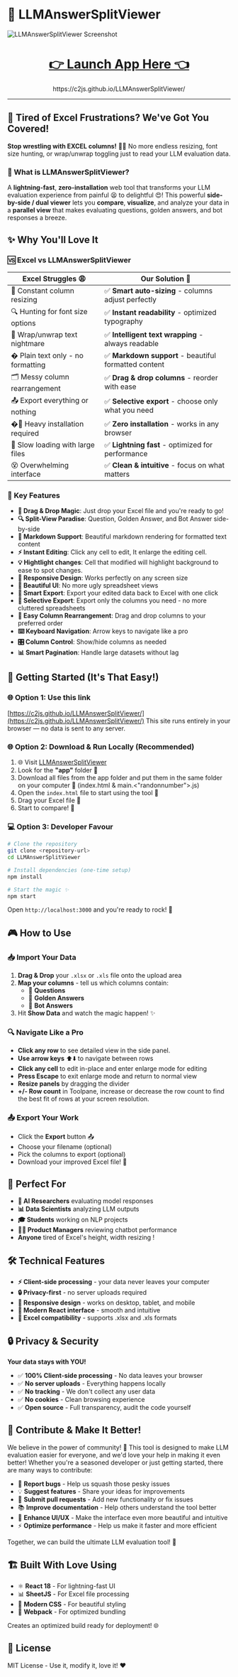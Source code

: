 # 🚀 LLMAnswerSplitViewer

![LLMAnswerSplitViewer Screenshot](assets/llmanswersplitviewer-screenshot-01.png)

<h1 align="center">
  <a href="https://c2js.github.io/LLMAnswerSplitViewer" target="_blank">
     <strong> 👉 Launch App Here 👈</strong>
  </a>
</h1>

<p align="center">
  https://c2js.github.io/LLMAnswerSplitViewer/
</p>

---

## 😤 Tired of Excel Frustrations? We've Got You Covered!

**Stop wrestling with EXCEL columns!** 🤼‍♀️ No more endless resizing, font size hunting, or wrap/unwrap toggling just to read your LLM evaluation data. 

### 🎯 What is LLMAnswerSplitViewer?

A **lightning-fast**, **zero-installation** web tool that transforms your LLM evaluation experience from painful 😫 to delightful 😍! This powerful **side-by-side / dual viewer** lets you **compare**, **visualize**, and analyze your data in a **parallel view** that makes evaluating questions, golden answers, and bot responses a breeze.

## ✨ Why You'll Love It

### 🆚 Excel vs LLMAnswerSplitViewer

| Excel Struggles 😩 | Our Solution 🎉 |
|-------------------|-----------------|
| 📏 Constant column resizing | ✅ **Smart auto-sizing** - columns adjust perfectly |
| 🔍 Hunting for font size options | ✅ **Instant readability** - optimized typography |
| 🔄 Wrap/unwrap text nightmare | ✅ **Intelligent text wrapping** - always readable |
| � Plain text only - no formatting | ✅ **Markdown support** - beautiful formatted content |
| 🗂️ Messy column rearrangement | ✅ **Drag & drop columns** - reorder with ease |
| 📤 Export everything or nothing | ✅ **Selective export** - choose only what you need |
| �💾 Heavy installation required | ✅ **Zero installation** - works in any browser |
| 🐌 Slow loading with large files | ✅ **Lightning fast** - optimized for performance |
| 😵 Overwhelming interface | ✅ **Clean & intuitive** - focus on what matters |

### 🌟 Key Features

- **🎯 Drag & Drop Magic**: Just drop your Excel file and you're ready to go!
- **🔍 Split-View Paradise**: Question, Golden Answer, and Bot Answer side-by-side
- **📝 Markdown Support**: Beautiful markdown rendering for formatted text content
- **⚡ Instant Editing**: Click any cell to edit, It enlarge the editing cell.
- **💡 Hightlight changes**: Cell that modified will highlight background to ease to spot changes.
- **📱 Responsive Design**: Works perfectly on any screen size
- **🎨 Beautiful UI**: No more ugly spreadsheet views
- **💾 Smart Export**: Export your edited data back to Excel with one click
- **🎯 Selective Export**: Export only the columns you need - no more cluttered spreadsheets
- **🔄 Easy Column Rearrangement**: Drag and drop columns to your preferred order
- **⌨️ Keyboard Navigation**: Arrow keys to navigate like a pro
- **🎛️ Column Control**: Show/hide columns as needed
- **📊 Smart Pagination**: Handle large datasets without lag

## 🚀 Getting Started (It's That Easy!)

### 🌐 Option 1: Use this link
[https://c2js.github.io/LLMAnswerSplitViewer/](https://c2js.github.io/LLMAnswerSplitViewer/)
This site runs entirely in your browser — no data is sent to any server.


### 🌐 Option 2: Download & Run Locally (Recommended)
1. 🌐 Visit [LLMAnswerSplitViewer](https://github.com/c2js/LLMAnswerSplitViewer) 
2. Look for the **"app"** folder 📁
3. Download all files from the app folder and put them in the same folder on your computer 💾 (index.html & main.<"randonnumber">.js)
4. Open the `index.html` file to start using the tool 🎉
5. Drag your Excel file 📎
6. Start to compare! 🎉

### 💻 Option 3: Developer Favour

```bash
# Clone the repository
git clone <repository-url>
cd LLMAnswerSplitViewer

# Install dependencies (one-time setup)
npm install

# Start the magic ✨
npm start
```

Open `http://localhost:3000` and you're ready to rock! 🎸

## 🎮 How to Use

### 📥 Import Your Data
1. **Drag & Drop** your `.xlsx` or `.xls` file onto the upload area
2. **Map your columns** - tell us which columns contain:
   - 🤔 **Questions** 
   - 🎯 **Golden Answers**
   - 🤖 **Bot Answers**
3. Hit **Show Data** and watch the magic happen! ✨

### 🔍 Navigate Like a Pro
- **Click any row** to see detailed view in the side panel.
- **Use arrow keys** ⬆️⬇️ to navigate between rows
- **Click any cell** to edit in-place and enter enlarge mode for editing
- **Press Escape** to exit enlarge mode and return to normal view
- **Resize panels** by dragging the divider
- **+/- Row count** in Toolpane, increase or decrease the row count to find the best fit of rows at your screen resolution.

### 📤 Export Your Work
- Click the **Export** button 📤
- Choose your filename (optional)
- Pick the columns to export (optional)
- Download your improved Excel file! 💾

## 🎯 Perfect For

- **🤖 AI Researchers** evaluating model responses
- **📊 Data Scientists** analyzing LLM outputs  
- **🎓 Students** working on NLP projects
- **👨‍💼 Product Managers** reviewing chatbot performance
- **Anyone** tired of Excel's height, width resizing !

## 🛠️ Technical Features

- **⚡ Client-side processing** - your data never leaves your computer
- **🔒 Privacy-first** - no server uploads required
- **📱 Responsive design** - works on desktop, tablet, and mobile
- **🎨 Modern React interface** - smooth and intuitive
- **💾 Excel compatibility** - supports .xlsx and .xls formats

## 🔒 Privacy & Security

**Your data stays with YOU!** 
- ✅ **100% Client-side processing** - No data leaves your browser
- ✅ **No server uploads** - Everything happens locally
- ✅ **No tracking** - We don't collect any user data
- ✅ **No cookies** - Clean browsing experience
- ✅ **Open source** - Full transparency, audit the code yourself

## 🤝 Contribute & Make It Better!

We believe in the power of community! 🌟 This tool is designed to make LLM evaluation easier for everyone, and we'd love your help in making it even better! Whether you're a seasoned developer or just getting started, there are many ways to contribute:

- 🐛 **Report bugs** - Help us squash those pesky issues
- 💡 **Suggest features** - Share your ideas for improvements
- 🔧 **Submit pull requests** - Add new functionality or fix issues
- 📚 **Improve documentation** - Help others understand the tool better
- 🎨 **Enhance UI/UX** - Make the interface even more beautiful and intuitive
- ⚡ **Optimize performance** - Help us make it faster and more efficient

Together, we can build the ultimate LLM evaluation tool! 🚀

## 🏗️ Built With Love Using

- ⚛️ **React 18** - For lightning-fast UI
- 📊 **SheetJS** - For Excel file processing
- 🎨 **Modern CSS** - For beautiful styling
- 🚀 **Webpack** - For optimized bundling


Creates an optimized build ready for deployment! 🌐

## 📝 License

MIT License - Use it, modify it, love it! ❤️
